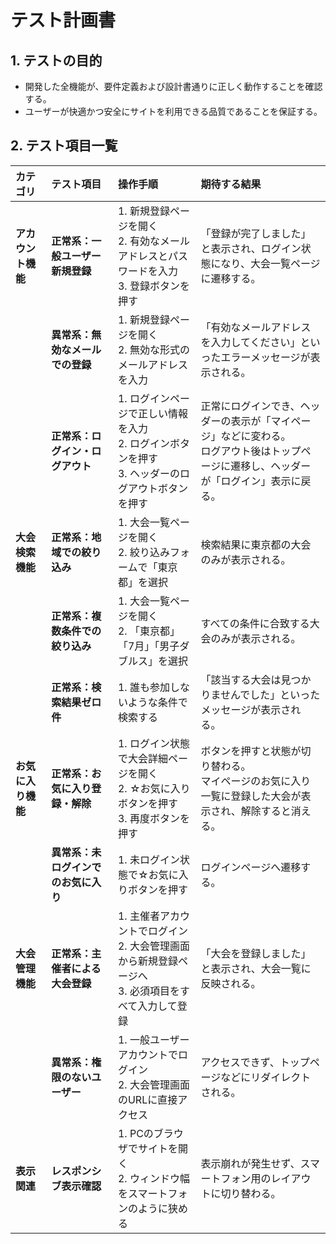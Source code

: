 # テスト計画書

## 1. テストの目的
- 開発した全機能が、要件定義および設計書通りに正しく動作することを確認する。
- ユーザーが快適かつ安全にサイトを利用できる品質であることを保証する。

## 2. テスト項目一覧

| カテゴリ | テスト項目 | 操作手順 | 期待する結果 |
| :--- | :--- | :--- | :--- |
| **アカウント機能** | **正常系：一般ユーザー新規登録** | 1. 新規登録ページを開く<br>2. 有効なメールアドレスとパスワードを入力<br>3. 登録ボタンを押す | 「登録が完了しました」と表示され、ログイン状態になり、大会一覧ページに遷移する。 |
| | **異常系：無効なメールでの登録** | 1. 新規登録ページを開く<br>2. 無効な形式のメールアドレスを入力 | 「有効なメールアドレスを入力してください」といったエラーメッセージが表示される。 |
| | **正常系：ログイン・ログアウト** | 1. ログインページで正しい情報を入力<br>2. ログインボタンを押す<br>3. ヘッダーのログアウトボタンを押す | 正常にログインでき、ヘッダーの表示が「マイページ」などに変わる。<br>ログアウト後はトップページに遷移し、ヘッダーが「ログイン」表示に戻る。 |
| **大会検索機能** | **正常系：地域での絞り込み** | 1. 大会一覧ページを開く<br>2. 絞り込みフォームで「東京都」を選択 | 検索結果に東京都の大会のみが表示される。 |
| | **正常系：複数条件での絞り込み** | 1. 大会一覧ページを開く<br>2. 「東京都」「7月」「男子ダブルス」を選択 | すべての条件に合致する大会のみが表示される。 |
| | **正常系：検索結果ゼロ件** | 1. 誰も参加しないような条件で検索する | 「該当する大会は見つかりませんでした」といったメッセージが表示される。 |
| **お気に入り機能** | **正常系：お気に入り登録・解除** | 1. ログイン状態で大会詳細ページを開く<br>2. ☆お気に入りボタンを押す<br>3. 再度ボタンを押す | ボタンを押すと状態が切り替わる。<br>マイページのお気に入り一覧に登録した大会が表示され、解除すると消える。 |
| | **異常系：未ログインでのお気に入り**| 1. 未ログイン状態で☆お気に入りボタンを押す | ログインページへ遷移する。 |
| **大会管理機能** | **正常系：主催者による大会登録** | 1. 主催者アカウントでログイン<br>2. 大会管理画面から新規登録ページへ<br>3. 必須項目をすべて入力して登録 | 「大会を登録しました」と表示され、大会一覧に反映される。 |
| | **異常系：権限のないユーザー** | 1. 一般ユーザーアカウントでログイン<br>2. 大会管理画面のURLに直接アクセス | アクセスできず、トップページなどにリダイレクトされる。 |
| **表示関連** | **レスポンシブ表示確認** | 1. PCのブラウザでサイトを開く<br>2. ウィンドウ幅をスマートフォンのように狭める | 表示崩れが発生せず、スマートフォン用のレイアウトに切り替わる。 |